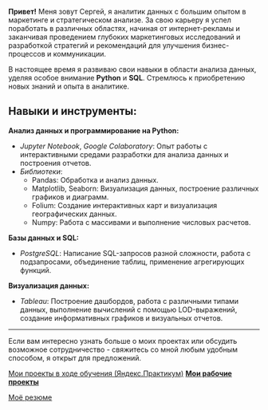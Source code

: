 **Привет!** Меня зовут Сергей, я аналитик данных с большим опытом в маркетинге и стратегическом анализе. За свою карьеру я успел поработать в различных областях, начиная от интернет-рекламы и заканчивая проведением глубоких маркетинговых исследований и разработкой стратегий и рекомендаций для улучшения бизнес-процессов и коммуникации.

В настоящее время я развиваю свои навыки в области анализа данных, уделяя особое внимание **Python** и **SQL**. Стремлюсь к приобретению новых знаний и опыта в аналитике.

## Навыки и инструменты:
**Анализ данных и программирование на Python:**
- *Jupyter Notebook*, *Google Colaboratory*: Опыт работы с интерактивными средами разработки для анализа данных и построения отчетов.
- *Библиотеки*:
  - Pandas: Обработка и анализ данных.
  - Matplotlib, Seaborn: Визуализация данных, построение различных графиков и диаграмм.
  - Folium: Создание интерактивных карт и визуализация географических данных.
  - Numpy: Работа с массивами и выполнение числовых расчетов.

**Базы данных и SQL:**
- *PostgreSQL*: Написание SQL-запросов разной сложности, работа с подзапросами, объединение таблиц, применение агрегирующих функций.

**Визуализация данных:**
- *Tableau*: Построение дашбордов, работа с различными типами данных, выполнение вычислений с помощью LOD-выражений, создание информативных графиков и визуальных отчетов.

---
Если вам интересно узнать больше о моих проектах или обсудить возможное сотрудничество - свяжитесь со мной любым удобным способом, я открыт для предложений.  

[Мои проекты в ходе обучения (Яндекс.Практикум)](https://github.com/serobabov/practicum.yandex.git)
[**Мои рабочие проекты**](https://github.com/serobabov/work.projects.git)

[Моё резюме](https://serobabov-sa.yonote.ru/share/resume)
